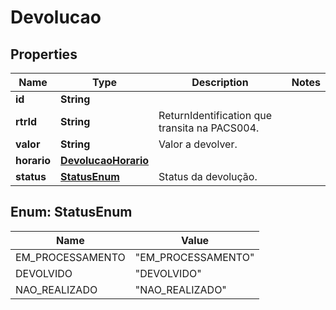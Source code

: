 # Devolucao

## Properties
Name | Type | Description | Notes
------------ | ------------- | ------------- | -------------
**id** | **String** |  | 
**rtrId** | **String** | ReturnIdentification que transita na PACS004. | 
**valor** | **String** | Valor a devolver. | 
**horario** | [**DevolucaoHorario**](DevolucaoHorario.md) |  | 
**status** | [**StatusEnum**](#StatusEnum) | Status da devolução. | 

<a name="StatusEnum"></a>
## Enum: StatusEnum
Name | Value
---- | -----
EM_PROCESSAMENTO | &quot;EM_PROCESSAMENTO&quot;
DEVOLVIDO | &quot;DEVOLVIDO&quot;
NAO_REALIZADO | &quot;NAO_REALIZADO&quot;
